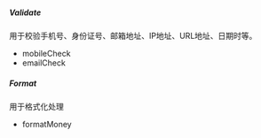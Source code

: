 ##### Validate
用于校验手机号、身份证号、邮箱地址、IP地址、URL地址、日期时等。
- mobileCheck
- emailCheck

##### Format
用于格式化处理
 - formatMoney